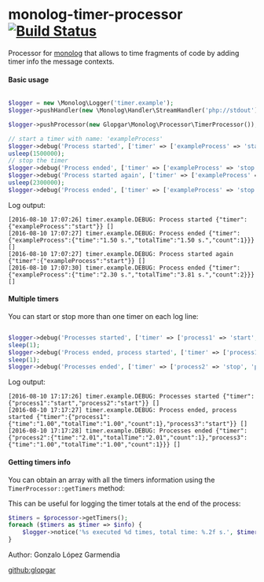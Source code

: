 monolog-timer-processor [![Build Status](https://travis-ci.org/glopgar/monolog-timer-processor.svg?branch=master)](https://travis-ci.org/glopgar/monolog-timer-processor)
=======================

Processor for [monolog](https://github.com/Seldaek/monolog) that allows to time fragments of code by adding timer info
the message contexts.

#### Basic usage

```php

$logger = new \Monolog\Logger('timer.example');
$logger->pushHandler(new \Monolog\Handler\StreamHandler('php://stdout'));

$logger->pushProcessor(new Glopgar\Monolog\Processor\TimerProcessor());

// start a timer with name: 'exampleProcess'
$logger->debug('Process started', ['timer' => ['exampleProcess' => 'start']]);
usleep(1500000);
// stop the timer
$logger->debug('Process ended', ['timer' => ['exampleProcess' => 'stop']]);
$logger->debug('Process started again', ['timer' => ['exampleProcess' => 'start']]);
usleep(2300000);
$logger->debug('Process ended', ['timer' => ['exampleProcess' => 'stop']]);
```

Log output:

```
[2016-08-10 17:07:26] timer.example.DEBUG: Process started {"timer":{"exampleProcess":"start"}} []
[2016-08-10 17:07:27] timer.example.DEBUG: Process ended {"timer":{"exampleProcess":{"time":"1.50 s.","totalTime":"1.50 s.","count":1}}} []
[2016-08-10 17:07:27] timer.example.DEBUG: Process started again {"timer":{"exampleProcess":"start"}} []
[2016-08-10 17:07:30] timer.example.DEBUG: Process ended {"timer":{"exampleProcess":{"time":"2.30 s.","totalTime":"3.81 s.","count":2}}} []
```


#### Multiple timers

You can start or stop more than one timer on each log line:

```php

$logger->debug('Processes started', ['timer' => ['process1' => 'start', 'process2' => 'start']]);
sleep(1);
$logger->debug('Process ended, process started', ['timer' => ['process1' => 'stop', 'process3' => 'start']]);
sleep(1);
$logger->debug('Processes ended', ['timer' => ['process2' => 'stop', 'process3' => 'stop']]);

```

Log output:

```
[2016-08-10 17:17:26] timer.example.DEBUG: Processes started {"timer":{"process1":"start","process2":"start"}} []
[2016-08-10 17:17:27] timer.example.DEBUG: Process ended, process started {"timer":{"process1":{"time":"1.00","totalTime":"1.00","count":1},"process3":"start"}} []
[2016-08-10 17:17:28] timer.example.DEBUG: Processes ended {"timer":{"process2":{"time":"2.01","totalTime":"2.01","count":1},"process3":{"time":"1.00","totalTime":"1.00","count":1}}} []
```

#### Getting timers info

You can obtain an array with all the timers information using the `TimerProcessor::getTimers` method:

This can be useful for logging the timer totals at the end of the process:

```php
$timers = $processor->getTimers();
foreach ($timers as $timer => $info) {
    $logger->notice('%s executed %d times, total time: %.2f s.', $timer, $info['count'], $info['totalTime']);
}
```


Author:
Gonzalo López Garmendia

[github:glopgar](https://github.com/glopgar)


